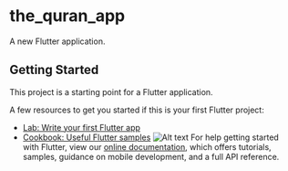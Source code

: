 # the_quran_app

A new Flutter application.

## Getting Started

This project is a starting point for a Flutter application.

A few resources to get you started if this is your first Flutter project:

- [Lab: Write your first Flutter app](https://flutter.dev/docs/get-started/codelab)
- [Cookbook: Useful Flutter samples](https://flutter.dev/docs/cookbook)
![Alt text](the_quran_app/screenshots/q1.png?raw=true "Title")
For help getting started with Flutter, view our
[online documentation](https://flutter.dev/docs), which offers tutorials,
samples, guidance on mobile development, and a full API reference.


